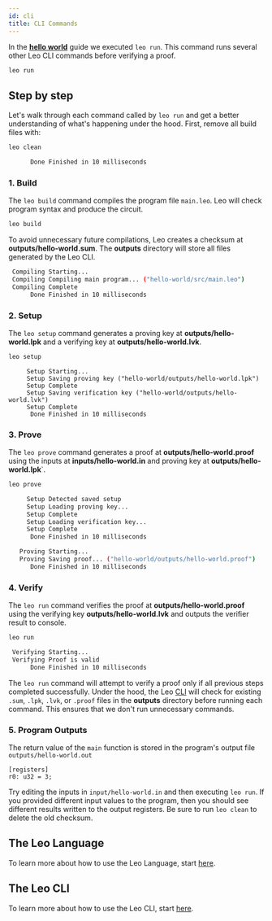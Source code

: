 ```yaml
---
id: cli
title: CLI Commands
---
```


In the [**hello world**](02_hello_world.md) guide we executed `leo run`.
This command runs several other Leo CLI commands before verifying a proof.
```bash
leo run
```

## Step by step

Let's walk through each command called by `leo run` and get a better understanding of what's happening under the hood. 
First, remove all build files with:
```bash
leo clean
```

```bash title="console output:"
      Done Finished in 10 milliseconds
```

### 1. Build

The `leo build` command compiles the program file `main.leo`. Leo will check program syntax and produce the circuit. 
```bash
leo build
```
To avoid unnecessary future compilations, Leo creates a checksum at **outputs/hello-world.sum**. 
The **outputs** directory will store all files generated by the Leo CLI.

```bash title="console output:"
 Compiling Starting...
 Compiling Compiling main program... ("hello-world/src/main.leo")
 Compiling Complete
      Done Finished in 10 milliseconds
```


### 2. Setup

The `leo setup` command generates a proving key at **outputs/hello-world.lpk** and a verifying key at **outputs/hello-world.lvk**.
```bash
leo setup
```

```leo title="console output:"
     Setup Starting...
     Setup Saving proving key ("hello-world/outputs/hello-world.lpk")
     Setup Complete
     Setup Saving verification key ("hello-world/outputs/hello-world.lvk")
     Setup Complete
      Done Finished in 10 milliseconds
```

### 3. Prove

The `leo prove` command generates a proof at **outputs/hello-world.proof** using the inputs at **inputs/hello-world.in** and proving key at **outputs/hello-world.lpk**`. 
```bash
leo prove
```

```bash title="console output:"
     Setup Detected saved setup
     Setup Loading proving key...
     Setup Complete
     Setup Loading verification key...
     Setup Complete
      Done Finished in 10 milliseconds

   Proving Starting...
   Proving Saving proof... ("hello-world/outputs/hello-world.proof")
      Done Finished in 10 milliseconds
```

### 4. Verify

The `leo run` command verifies the proof at **outputs/hello-world.proof** using the verifying key **outputs/hello-world.lvk** 
and outputs the verifier result to console.
```bash
leo run
```

```bash title="console output:"
 Verifying Starting...
 Verifying Proof is valid
      Done Finished in 10 milliseconds
```

The `leo run` command will attempt to verify a proof only if all previous steps completed successfully.
Under the hood, the Leo [CLI](../cli/08_run.md) will check for existing `.sum`, `.lpk`, `.lvk`, or `.proof` files 
in the **outputs** directory before running each command. This ensures that we don't run unnecessary commands.

### 5. Program Outputs

The return value of the `main` function is stored in the program's output file `outputs/hello-world.out`

```leo title="outputs/hello-world.out"
[registers]
r0: u32 = 3;
```
Try editing the inputs in `input/hello-world.in` and then executing `leo run`. If you provided different input values to the program,
then you should see different results written to the output registers. Be sure to run `leo clean` to delete the old checksum.

## The Leo Language
To learn more about how to use the Leo Language, start [here](../language/01_layout.md).

## The Leo CLI
To learn more about how to use the Leo CLI, start [here](../cli/01_new.md).
